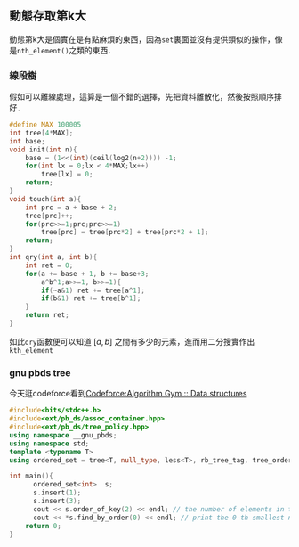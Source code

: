 ## 動態存取第k大

動態第k大是個實在是有點麻煩的東西，因為`set`裏面並沒有提供類似的操作，像是`nth_element()`之類的東西．

### 線段樹

假如可以離線處理，這算是一個不錯的選擇，先把資料離散化，然後按照順序排好．

```cpp
#define MAX 100005
int tree[4*MAX];
int base;
void init(int n){
    base = (1<<(int)(ceil(log2(n+2)))) -1;
    for(int lx = 0;lx < 4*MAX;lx++)
        tree[lx] = 0;
    return;
}
void touch(int a){
    int prc = a + base + 2;
    tree[prc]++;
    for(prc>>=1;prc;prc>>=1)
        tree[prc] = tree[prc*2] + tree[prc*2 + 1];
    return;
}
int qry(int a, int b){
    int ret = 0;
    for(a += base + 1, b += base+3;
        a^b^1;a>>=1, b>>=1){
        if(~a&1) ret += tree[a^1];
        if(b&1) ret += tree[b^1];
    }
    return ret;
}
```

如此`qry`函數便可以知道 $[a, b]$ 之間有多少的元素，進而用二分搜實作出`kth_element`

### gnu pbds tree

今天逛codeforce看到[Codeforce:Algorithm Gym :: Data structures](http://codeforces.com/blog/entry/15729)

```cpp
#include<bits/stdc++.h>
#include<ext/pb_ds/assoc_container.hpp>
#include<ext/pb_ds/tree_policy.hpp>
using namespace __gnu_pbds;
using namespace std;
template <typename T>
using ordered_set = tree<T, null_type, less<T>, rb_tree_tag, tree_order_statistics_node_update>;

int main(){
	  ordered_set<int>  s;
	  s.insert(1); 
	  s.insert(3);
	  cout << s.order_of_key(2) << endl; // the number of elements in the s less than 2
	  cout << *s.find_by_order(0) << endl; // print the 0-th smallest number in s(0-based)
    return 0;
}
```